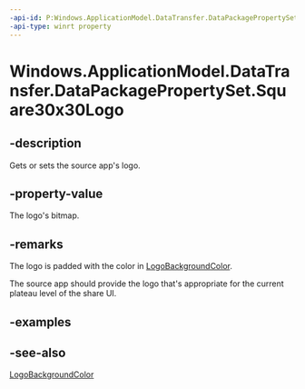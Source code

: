 ----api-id: P:Windows.ApplicationModel.DataTransfer.DataPackagePropertySet.Square30x30Logo
-api-type: winrt property
---<!-- Property syntaxpublic Windows.Storage.Streams.IRandomAccessStreamReference Square30x30Logo { get;  set; }--># Windows.ApplicationModel.DataTransfer.DataPackagePropertySet.Square30x30Logo## -descriptionGets or sets the source app's logo.## -property-valueThe logo's bitmap.## -remarksThe logo is padded with the color in [LogoBackgroundColor](datapackagepropertyset_logobackgroundcolor.md).The source app should provide the logo that's appropriate for the current plateau level of the share UI.## -examples## -see-also[LogoBackgroundColor](datapackagepropertyset_logobackgroundcolor.md)